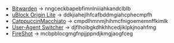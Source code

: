 - [Bitwarden](https://chromewebstore.google.com/detail/bitwarden-passwortmanager/nngceckbapebfimnlniiiahkandclblb) &rarr; nngceckbapebfimnlniiiahkandclblb
- [uBlock Origin Lite](https://chromewebstore.google.com/detail/ublock-origin-lite/ddkjiahejlhfcafbddmgiahcphecmpfh) &rarr; ddkjiahejlhfcafbddmgiahcphecmpfh
- [CatppuccinMacchiato](https://chromewebstore.google.com/detail/catppuccin-chrome-theme-m/cmpdlhmnmjhihmcfnigoememnffkimlk) &rarr; cmpdlhmnmjhihmcfnigoememnffkimlk
- [User-Agent Switcher](https://chromewebstore.google.com/detail/user-agent-switcher-for-c/djflhoibgkdhkhhcedjiklpkjnoahfmg) &rarr; djflhoibgkdhkhhcedjiklpkjnoahfmg
- [FireShot](https://chromewebstore.google.com/detail/nehmen-sie-vollst%C3%A4ndige-w/mcbpblocgmgfnpjjppndjkmgjaogfceg) &rarr; mcbpblocgmgfnpjjppndjkmgjaogfceg